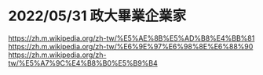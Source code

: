 # 2022/05/31 政大畢業企業家
https://zh.m.wikipedia.org/zh-tw/%E5%AE%8B%E5%AD%B8%E4%BB%81
https://zh.m.wikipedia.org/zh-tw/%E6%9E%97%E6%98%8E%E6%88%90
https://zh.m.wikipedia.org/zh-tw/%E5%A7%9C%E4%B8%B0%E5%B9%B4